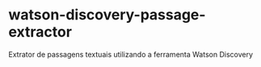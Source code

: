 # watson-discovery-passage-extractor
Extrator de passagens textuais utilizando a ferramenta Watson Discovery
